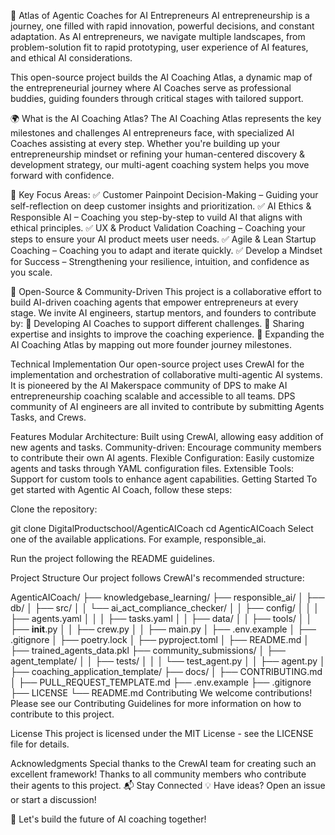 🚀 Atlas of Agentic Coaches for AI Entrepreneurs
AI entrepreneurship is a journey, one filled with rapid innovation, powerful decisions, and constant adaptation. As AI entrepreneurs, we navigate multiple landscapes, from problem-solution fit to rapid prototyping, user experience of AI features, and ethical AI considerations.

This open-source project builds the AI Coaching Atlas, a dynamic map of the entrepreneurial journey where AI Coaches serve as professional buddies, guiding founders through critical stages with tailored support.

🌍 What is the AI Coaching Atlas?
The AI Coaching Atlas represents the key milestones and challenges AI entrepreneurs face, with specialized AI Coaches assisting at every step. Whether you're building up your entrepreneurship mindset or refining your human-centered discovery & development strategy, our multi-agent coaching system helps you move forward with confidence.

📍 Key Focus Areas:
✅ Customer Painpoint Decision-Making – Guiding your self-reflection on deep customer insights and prioritization.
✅ AI Ethics & Responsible AI – Coaching you step-by-step to vuild AI that aligns with ethical principles.
✅ UX & Product Validation Coaching – Coaching your steps to ensure your AI product meets user needs.
✅ Agile & Lean Startup Coaching – Coaching you to adapt and iterate quickly.
✅ Develop a Mindset for Success – Strengthening your resilience, intuition, and confidence as you scale.

🤝 Open-Source & Community-Driven
This project is a collaborative effort to build AI-driven coaching agents that empower entrepreneurs at every stage. We invite AI engineers, startup mentors, and founders to contribute by:
🔹 Developing AI Coaches to support different challenges.
🔹 Sharing expertise and insights to improve the coaching experience.
🔹 Expanding the AI Coaching Atlas by mapping out more founder journey milestones.

Technical Implementation
Our open-source project uses CrewAI for the implementation and orchestration of collaborative multi-agentic AI systems.
It is pioneered by the AI Makerspace community of DPS to make AI entrepreneurship coaching scalable and accessible to all teams. DPS community of AI engineers are all invited to contribute by submitting Agents Tasks, and Crews.

Features
Modular Architecture: Built using CrewAI, allowing easy addition of new agents and tasks.
Community-driven: Encourage community members to contribute their own AI agents.
Flexible Configuration: Easily customize agents and tasks through YAML configuration files.
Extensible Tools: Support for custom tools to enhance agent capabilities.
Getting Started
To get started with Agentic AI Coach, follow these steps:

Clone the repository:

git clone DigitalProductschool/AgenticAICoach
cd AgenticAICoach
Select one of the available applications. For example, responsible_ai.

Run the project following the README guidelines.

Project Structure
Our project follows CrewAI's recommended structure:

AgenticAICoach/
├── knowledgebase_learning/
├── responsible_ai/
│   ├── db/
│   ├── src/
│   │   └── ai_act_compliance_checker/
│   │       ├── config/
│   │       │   ├── agents.yaml
│   │       │   ├── tasks.yaml
│   │       ├── data/
│   │       ├── tools/
│   │       ├── __init__.py
│   │       ├── crew.py
│   │       ├── main.py
│   ├── .env.example
│   ├── .gitignore
│   ├── poetry.lock
│   ├── pyproject.toml
│   ├── README.md
│   ├── trained_agents_data.pkl
├── community_submissions/
│   ├── agent_template/
│   │   ├── tests/
│   │   │   └── test_agent.py
│   │   ├── agent.py
│   ├── coaching_application_template/
├── docs/
│   ├── CONTRIBUTING.md
│   ├── PULL_REQUEST_TEMPLATE.md
├── .env.example
├── .gitignore
├── LICENSE
└── README.md
Contributing
We welcome contributions! Please see our Contributing Guidelines for more information on how to contribute to this project.

License
This project is licensed under the MIT License - see the LICENSE file for details.

Acknowledgments
Special thanks to the CrewAI team for creating such an excellent framework!
Thanks to all community members who contribute their agents to this project.
📬 Stay Connected
💡 Have ideas? Open an issue or start a discussion!

🚀 Let's build the future of AI coaching together!
